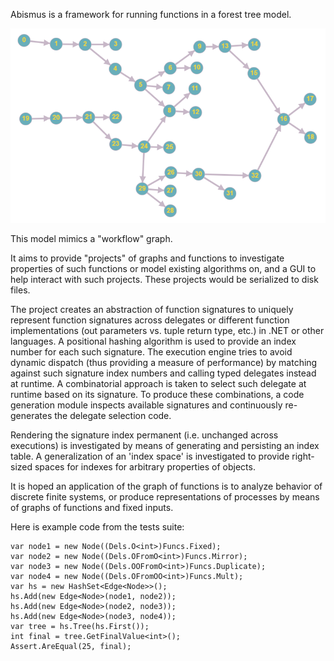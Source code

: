 Abismus is a framework for running functions in a forest tree model.

![Forest graph](forest.png)

This model mimics a "workflow" graph.

It aims to provide "projects" of graphs and functions to investigate properties of such functions or model existing algorithms on, and a GUI to help interact with such projects. These projects would be serialized to disk files.

The project creates an abstraction of function signatures to uniquely represent function signatures across delegates or different function implementations (out parameters vs. tuple return type, etc.) in .NET or other languages. A positional hashing algorithm is used to provide an index number for each such signature. The execution engine tries to avoid dynamic dispatch (thus providing a measure of performance) by matching against such signature index numbers and calling typed delegates instead at runtime. A combinatorial approach is taken to select such delegate at runtime based on its signature. To produce these combinations, a code generation module inspects available signatures and continuously re-generates the delegate selection code.

Rendering the signature index permanent (i.e. unchanged across executions) is investigated by means of generating and persisting an index table. A generalization of an 'index space' is investigated to provide right-sized spaces for indexes for arbitrary properties of objects.

It is hoped an application of the graph of functions is to analyze behavior of discrete finite systems, or produce representations of processes by means of graphs of functions and fixed inputs.

Here is example code from the tests suite:

```
var node1 = new Node((Dels.O<int>)Funcs.Fixed);
var node2 = new Node((Dels.OFromO<int>)Funcs.Mirror);
var node3 = new Node((Dels.OOFromO<int>)Funcs.Duplicate);
var node4 = new Node((Dels.OFromOO<int>)Funcs.Mult);
var hs = new HashSet<Edge<Node>>();
hs.Add(new Edge<Node>(node1, node2));
hs.Add(new Edge<Node>(node2, node3));
hs.Add(new Edge<Node>(node3, node4));
var tree = hs.Tree(hs.First());
int final = tree.GetFinalValue<int>();
Assert.AreEqual(25, final);
```
